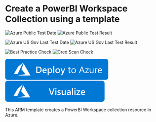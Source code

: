 # Create a PowerBI Workspace Collection using a template

![Azure Public Test Date](https://azurequickstartsservice.blob.core.windows.net/badges/101-powerbi-workspace-create/PublicLastTestDate.svg)
![Azure Public Test Result](https://azurequickstartsservice.blob.core.windows.net/badges/101-powerbi-workspace-create/PublicDeployment.svg)

![Azure US Gov Last Test Date](https://azurequickstartsservice.blob.core.windows.net/badges/101-powerbi-workspace-create/FairfaxLastTestDate.svg)
![Azure US Gov Last Test Result](https://azurequickstartsservice.blob.core.windows.net/badges/101-powerbi-workspace-create/FairfaxDeployment.svg)

![Best Practice Check](https://azurequickstartsservice.blob.core.windows.net/badges/101-powerbi-workspace-create/BestPracticeResult.svg)
![Cred Scan Check](https://azurequickstartsservice.blob.core.windows.net/badges/101-powerbi-workspace-create/CredScanResult.svg)

[![Deploy To Azure](https://raw.githubusercontent.com/Azure/azure-quickstart-templates/master/1-CONTRIBUTION-GUIDE/images/deploytoazure.svg?sanitize=true)](https://portal.azure.com/#create/Microsoft.Template/uri/https%3A%2F%2Fraw.githubusercontent.com%2Fazure%2Fazure-quickstart-templates%2Fmaster%2F101-powerbi-workspace-create%2Fazuredeploy.json)
[![Visualize](https://raw.githubusercontent.com/Azure/azure-quickstart-templates/master/1-CONTRIBUTION-GUIDE/images/visualizebutton.svg?sanitize=true)](http://armviz.io/#/?load=https%3A%2F%2Fraw.githubusercontent.com%2Fazure%2Fazure-quickstart-templates%2Fmaster%2F101-powerbi-workspace-create%2Fazuredeploy.json)

This ARM template creates a PowerBI Workspace collection resource in Azure.
